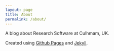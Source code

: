```yaml
---
layout: page
title: About
permalink: /about/
---
```

A blog about Research Software at Culhmam, UK.

Created using [Github Pages](https://pages.github.com/) and [Jekyll](https://jekyllrb.com/).